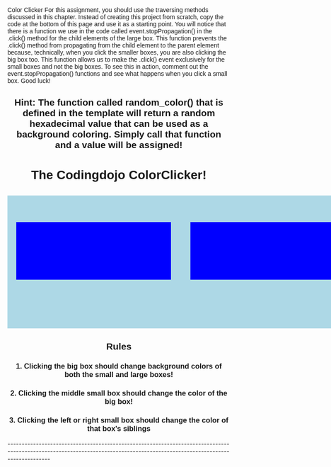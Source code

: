 Color Clicker
For this assignment, you should use the traversing methods discussed in this chapter. Instead of creating this project from scratch, copy the code at the bottom of this page and use it as a starting point. You will notice that there is a function we use in the code called event.stopPropagation() in the .click() method for the child elements of the large box. This function prevents the .click() method from propagating from the child element to the parent element because, technically, when you click the smaller boxes, you are also clicking the big box too. This function allows us to make the .click() event exclusively for the small boxes and not the big boxes. To see this in action, comment out the event.stopPropagation() functions and see what happens when you click a small box. Good luck!

Hint: The function called random_color() that is defined in the template will return a random hexadecimal value that can be used as a background coloring. Simply call that function and a value will be assigned!
---------------------------------------------------------------------------------------------------------------------------------------------------------------------------
<html>
   <head>
       <title>The Codingdojo ColorClicker!</title>
       <script type="text/javascript" src='http://code.jquery.com/jquery-1.10.2.min.js'></script> 
       <script type="text/javascript">
          function random_color()
          {
             var rgb = ['a','b','c','d','e','f','0','1','2','3','4','5','6','7','8','9'];
             color = '#'  //this is what we'll return!
             for(var i = 0; i < 6; i++) 
             {
                x = Math.floor((Math.random()*16))
                color += rgb[x]; 
             }
             return color;
          }
          $(document).ready(function(){
             $('#large_box').click(function(){
                alert('you clicked the big box!');  
         //comment this out when you have figured out what event.stopPropagation is used for
             })
             $('.side_box').click(function(event){
                event.stopPropagation();
             })
             $('.middle_box').click(function(event){
                event.stopPropagation();
             })
          });
      </script>
      <style type="text/css">
          *{
             font-family: sans-serif;
          }
          h2, h1, h3 {
             text-align: center;
          }
          #large_box {
             margin: 0px auto;
             margin-top: 30px;
             background-color: lightblue;
             width: 1200px;
             height: 300px; 
          }
          #large_box div {
             background-color: blue;
             display: inline-block;
             width: 350px;
             height: 130px;
             margin: 60px 20px;
          }
      </style>
   </head>
   <body>
      <h1>The Codingdojo ColorClicker! </h1>
      <div id='large_box'>
          <div class='side_box'></div>
          <div class='middle_box'></div>
          <div class='side_box'></div>
      </div>
      <h2>Rules</h2>
      <h3>1. Clicking the big box should change background colors of both the small and large boxes!</h3>
      <h3>2. Clicking the middle small box should change the color of the big box!</h3>
      <h3>3. Clicking the left or right small box should change the color of that box's siblings</h3>
   </body>
</html>
---------------------------------------------------------------------------------------------------------------------------------------------------------------------------
